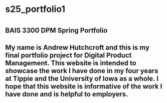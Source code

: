 <h1> s25_portfolio1 <h1/>

<h2> BAIS 3300 DPM Spring Portfolio <h2/>

<p> My name is Andrew Hutchcroft and this is my final portfolio project for Digital Product Management. This website is intended to showcase the work I have done in my four years at Tippie and the University of Iowa as a whole. I hope that this website is informative of the work I have done and is helpful to employers. </p>
